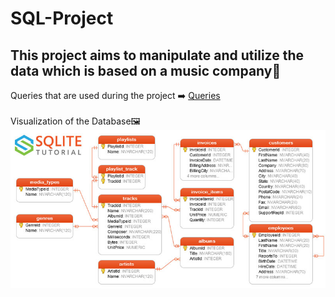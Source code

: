 # SQL-Project
## This project aims to manipulate and utilize the data which is based on a music company🎵
Queries that are used during the project ➡️ <a href="https://github.com/BAVI-BOOP/SQL-projects/blob/main/chinook-data/main.sql">Queries</a>
<br>
<br>Visualization of the Database🖼️
<br>
<img src='chinook-data/database.jpg' />
